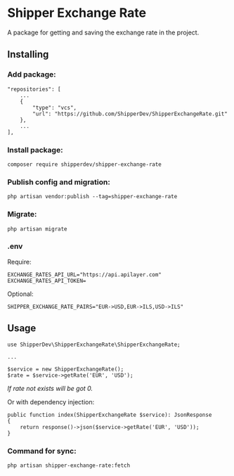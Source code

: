 # Shipper Exchange Rate

A package for getting and saving the exchange rate in the project.

## Installing

### Add package:

    "repositories": [
        ...
        {
            "type": "vcs",
            "url": "https://github.com/ShipperDev/ShipperExchangeRate.git"
        },
        ...
    ],

### Install package:
    composer require shipperdev/shipper-exchange-rate

### Publish config and migration:

    php artisan vendor:publish --tag=shipper-exchange-rate

### Migrate:
    
    php artisan migrate

### .env

Require:

    EXCHANGE_RATES_API_URL="https://api.apilayer.com"
    EXCHANGE_RATES_API_TOKEN=

Optional:
    
    SHIPPER_EXCHANGE_RATE_PAIRS="EUR->USD,EUR->ILS,USD->ILS"


## Usage

    use ShipperDev\ShipperExchangeRate\ShipperExchangeRate;
    
    ...
    
    $service = new ShipperExchangeRate();
    $rate = $service->getRate('EUR', 'USD');

*If rate not exists will be got 0.*

Or with dependency injection:

    public function index(ShipperExchangeRate $service): JsonResponse
    {
        return response()->json($service->getRate('EUR', 'USD'));
    }

### Command for sync:

    php artisan shipper-exchange-rate:fetch